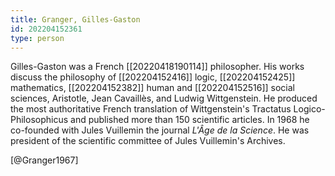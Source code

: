 ```yaml
---
title: Granger, Gilles-Gaston
id: 202204152361
type: person
---
```


Gilles-Gaston was a French [[20220418190114]] philosopher. His works discuss the philosophy of [[202204152416]] logic, [[202204152425]] mathematics, [[202204152382]] human and [[202204152516]] social sciences, Aristotle, Jean Cavaillès, and Ludwig Wittgenstein. He produced the most authoritative French translation of Wittgenstein's Tractatus Logico-Philosophicus and published more than 150 scientific articles. In 1968 he co-founded with Jules Vuillemin the journal *L'Âge de la Science*. He was president of the scientific committee of Jules Vuillemin's Archives.

[@Granger1967]
